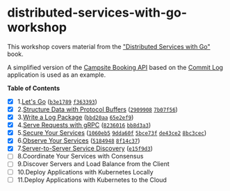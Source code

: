 # distributed-services-with-go-workshop

This workshop covers material from
the ["Distributed Services with Go"](https://www.amazon.ca/Distributed-Services-Go-Reliable-Maintainable/dp/1680507605)
book.

A simplified version of the [Campsite Booking API](https://github.com/igor-baiborodine/campsite-booking) 
based on the [Commit Log](https://github.com/travisjeffery/proglog) 
application is used as an example.

**Table of Contents**

- [X] 1.[Let's Go](/LetsGo) ([`b3e1789`](https://github.com/igor-baiborodine/distributed-services-with-go-workshop/commit/b3e178977b5f9f407ca6f90fa1e4885a485f3ebd) [`f363393`](https://github.com/igor-baiborodine/distributed-services-with-go-workshop/commit/f363393bb04ad8ac7de5299a27a647a131676348))
- [X] 2.[Structure Data with Protocol Buffers](/StructureDataWithProtobuf) ([`2909908`](https://github.com/igor-baiborodine/distributed-services-with-go-workshop/commit/29099086e4e287620486c12b74a762385c2f0f8e) [`7b07f56`](https://github.com/igor-baiborodine/distributed-services-with-go-workshop/commit/7b07f5641be1cddbd5203e47e29466177bb95dba))
- [X] 3.[Write a Log Package](/WriteALogPackage) ([`bbd20aa`](https://github.com/igor-baiborodine/distributed-services-with-go-workshop/commit/bbd20aa31961f2ff679a9c9ec63a7b78da80ab4e) [`65e2ef9`](https://github.com/igor-baiborodine/distributed-services-with-go-workshop/commit/65e2ef9c3a3275dc098c57c3049eef9e06ed8565))
- [X] 4.[Serve Requests with gRPC](/ServeRequestsWithgRPC) ([`8236016`](https://github.com/igor-baiborodine/distributed-services-with-go-workshop/commit/82360160bc181ba15f59b7e0fdd81e3a31d250d7) [`bb8d3a3`](https://github.com/igor-baiborodine/distributed-services-with-go-workshop/commit/bb8d3a39eb3f1f8ee8da3c0329ea8f0294e8a5d3))
- [X] 5.[Secure Your Services](/SecureYourServices) ([`1060eb5`](https://github.com/igor-baiborodine/distributed-services-with-go-workshop/commit/1060eb5368a24e112ce43bb2a6e2bb9e3bbe4006) [`9dda60f`](https://github.com/igor-baiborodine/distributed-services-with-go-workshop/commit/9dda60fd5cd67909a521e204c222a93494ec4c92) [`5bce73f`](https://github.com/igor-baiborodine/distributed-services-with-go-workshop/commit/5bce73faafb971e8928bd0698397132914c8983d) [`de43ce2`](https://github.com/igor-baiborodine/distributed-services-with-go-workshop/commit/de43ce2c347aeb7a3a1eb194c6702d9023902ffb) [`8bc3cec`](https://github.com/igor-baiborodine/distributed-services-with-go-workshop/commit/8bc3cec3d7fc2ba6d02d0522cde69bc846d8e3bb))
- [X] 6.[Observe Your Services](/ObserveYourServices) ([`5184948`](https://github.com/igor-baiborodine/distributed-services-with-go-workshop/commit/5184948f4f0e9eeda644355fde363721de5da727) [`8f14c37`](https://github.com/igor-baiborodine/distributed-services-with-go-workshop/commit/8f14c37d77805811d83e1246d421ab288e01a200))
- [X] 7.[Server-to-Server Service Discovery](/ServerSideServiceDiscovery) ([`e15f9d3`](https://github.com/igor-baiborodine/distributed-services-with-go-workshop/commit/e15f9d3d55e3db5ff472b2450d0fef62c5b63af8))
- [ ] 8.Coordinate Your Services with Consensus
- [ ] 9.Discover Servers and Load Balance from the Client
- [ ] 10.Deploy Applications with Kubernetes Locally
- [ ] 11.Deploy Applications with Kubernetes to the Cloud
